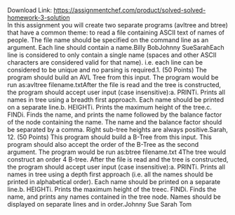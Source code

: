 Download Link: https://assignmentchef.com/product/solved-solved-homework-3-solution
<br>
In this assignment you will create two separate programs (avltree and btree) that have a common theme: to read a file containing ASCII text of names of people. The file name should be specified on the command line as an argument. Each line should contain a name.Billy BobJohnny SueSarahEach line is considered to only contain a single name (spaces and other ASCII characters are considered valid for that name). i.e. each line can be considered to be unique and no parsing is required.1. (50 Points) The program should build an AVL Tree from this input. The program would be run as:avltree filename.txtAfter the file is read and the tree is constructed, the program should accept user input (case insensitive):a. PRINTi. Prints all names in tree using a breadth first approach. Each name should be printed on a separate line.b. HEIGHTi. Prints the maximum height of the tree.c. FINDi. Finds the name, and prints the name followed by the balance factor of the node containing the name. The name and the balance factor should be separated by a comma. Right sub-tree heights are always positive.Sarah, 12. (50 Points) This program should build a B-Tree from this input. This program should also accept the order of the B-Tree as the second argument. The program would be run as:btree filename.txt 4The tree would construct an order 4 B-tree. After the file is read and the tree is constructed, the program should accept user input (case insensitive):a. PRINTi. Prints all names in tree using a depth first approach (i.e. all the names should be printed in alphabetical order). Each name should be printed on a separate line.b. HEIGHTi. Prints the maximum height of the treec. FINDi. Finds the name, and prints any names contained in the tree node. Names should be displayed on separate lines and in order.Johnny Sue Sarah Tom